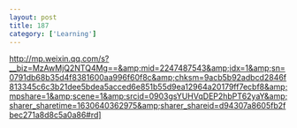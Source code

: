 ```yaml
---
layout: post
title: 187
category: ['Learning']
---
```


http://mp.weixin.qq.com/s?__biz=MzAwMjQ2NTQ4Mg==&amp;mid=2247487543&amp;idx=1&amp;sn=0791db68b35d4f8381600aa996f60f8c&amp;chksm=9acb5b92adbcd2846f813345c6c3b21dee5bdea5acced6e851b55d9ea12964a20179ff7ecbf8&amp;mpshare=1&amp;scene=1&amp;srcid=0903gsYUHVqDEP2hbPT62yaY&amp;sharer_sharetime=1630640362975&amp;sharer_shareid=d94307a8605fb2fbec271a8d8c5a0a86#rd]


